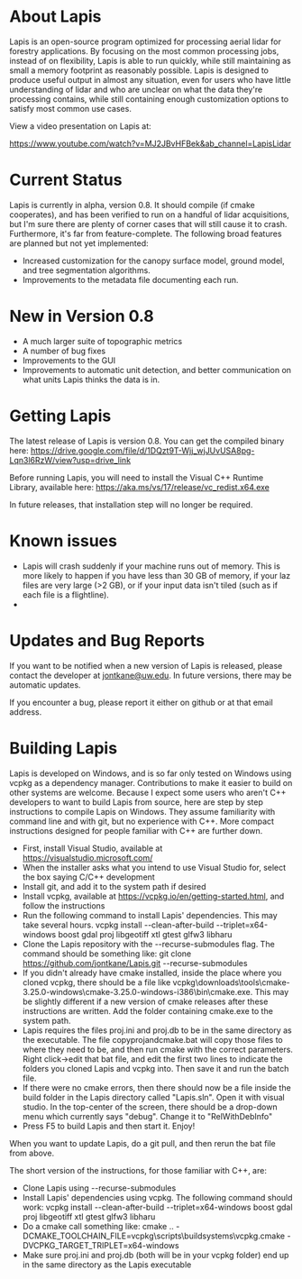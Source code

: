 # About Lapis

Lapis is an open-source program optimized for processing aerial lidar for forestry applications. By focusing on the most common processing jobs, instead of on flexibility, Lapis is able to run quickly, while still maintaining as small a memory footprint as reasonably possible. Lapis is designed to produce useful output in almost any situation, even for users who have little understanding of lidar and who are unclear on what the data they're processing contains, while still containing enough customization options to satisfy most common use cases.

View a video presentation on Lapis at:

https://www.youtube.com/watch?v=MJ2JBvHFBek&ab_channel=LapisLidar

# Current Status

Lapis is currently in alpha, version 0.8. It should compile (if cmake cooperates), and has been verified to run on a handful of lidar acquisitions, but I'm sure there are plenty of corner cases that will still cause it to crash. Furthermore, it's far from feature-complete. The following broad features are planned but not yet implemented:

- Increased customization for the canopy surface model, ground model, and tree segmentation algorithms.
- Improvements to the metadata file documenting each run.

# New in Version 0.8

- A much larger suite of topographic metrics
- A number of bug fixes
- Improvements to the GUI
- Improvements to automatic unit detection, and better communication on what units Lapis thinks the data is in.

# Getting Lapis

The latest release of Lapis is version 0.8. You can get the compiled binary here: https://drive.google.com/file/d/1DQzt9T-Wjj_wjJUvUSA8pg-Lqn3l6RzW/view?usp=drive_link

Before running Lapis, you will need to install the Visual C++ Runtime Library, available here: https://aka.ms/vs/17/release/vc_redist.x64.exe

In future releases, that installation step will no longer be required.

# Known issues

- Lapis will crash suddenly if your machine runs out of memory. This is more likely to happen if you have less than 30 GB of memory, if your laz files are very large (>2 GB), or if your input data isn't tiled (such as if each file is a flightline).
- 

# Updates and Bug Reports

If you want to be notified when a new version of Lapis is released, please contact the developer at jontkane@uw.edu. In future versions, there may be automatic updates.

If you encounter a bug, please report it either on github or at that email address.

# Building Lapis

Lapis is developed on Windows, and is so far only tested on Windows using vcpkg as a dependency manager. Contributions to make it easier to build on other systems are welcome. Because I expect some users who aren't C++ developers to want to build Lapis from source, here are step by step instructions to compile Lapis on Windows. They assume familiarity with command line and with git, but no experience with C++. More compact instructions designed for people familiar with C++ are further down.

 - First, install Visual Studio, available at https://visualstudio.microsoft.com/
 - When the installer asks what you intend to use Visual Studio for, select the box saying C/C++ development
 - Install git, and add it to the system path if desired
 - Install vcpkg, available at https://vcpkg.io/en/getting-started.html, and follow the instructions
 - Run the following command to install Lapis' dependencies. This may take several hours. vcpkg install --clean-after-build --triplet=x64-windows boost gdal proj libgeotiff xtl gtest glfw3 libharu
 - Clone the Lapis repository with the --recurse-submodules flag. The command should be something like: git clone https://github.com/jontkane/Lapis.git --recurse-submodules
 - If you didn't already have cmake installed, inside the place where you cloned vcpkg, there should be a file like vcpkg\downloads\tools\cmake-3.25.0-windows\cmake-3.25.0-windows-i386\bin\cmake.exe. This may be slightly different if a new version of cmake releases after these instructions are written. Add the folder containing cmake.exe to the system path.
 - Lapis requires the files proj.ini and proj.db to be in the same directory as the executable. The file copyprojandcmake.bat will copy those files to where they need to be, and then run cmake with the correct parameters. Right click->edit that bat file, and edit the first two lines to indicate the folders you cloned Lapis and vcpkg into. Then save it and run the batch file.
 - If there were no cmake errors, then there should now be a file inside the build folder in the Lapis directory called "Lapis.sln". Open it with visual studio. In the top-center of the screen, there should be a drop-down menu which currently says "debug". Change it to "RelWithDebInfo"
 - Press F5 to build Lapis and then start it. Enjoy!
 
 When you want to update Lapis, do a git pull, and then rerun the bat file from above.
 
 The short version of the instructions, for those familiar with C++, are:
 
 - Clone Lapis using --recurse-submodules
 - Install Lapis' dependencies using vcpkg. The following command should work: vcpkg install --clean-after-build --triplet=x64-windows boost gdal proj libgeotiff xtl gtest glfw3 libharu
 - Do a cmake call something like: cmake .. -DCMAKE_TOOLCHAIN_FILE=vcpkg\scripts\buildsystems\vcpkg.cmake -DVCPKG_TARGET_TRIPLET=x64-windows
 - Make sure proj.ini and proj.db (both will be in your vcpkg folder) end up in the same directory as the Lapis executable